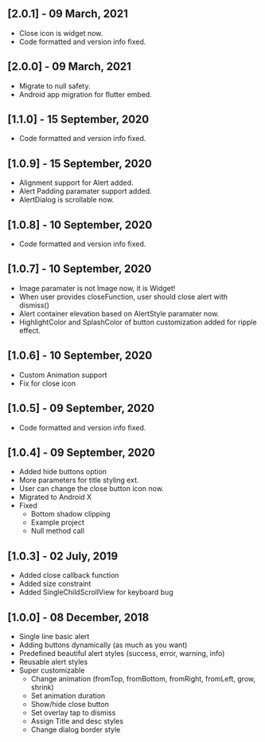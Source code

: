 ## [2.0.1] - 09 March, 2021
* Close icon is widget now.
* Code formatted and version info fixed.

## [2.0.0] - 09 March, 2021
* Migrate to null safety.
* Android app migration for flutter embed.

## [1.1.0] - 15 September, 2020
* Code formatted and version info fixed.

## [1.0.9] - 15 September, 2020
* Alignment support for Alert added.
* Alert Padding paramater support added.
* AlertDialog is scrollable now.

## [1.0.8] - 10 September, 2020
* Code formatted and version info fixed.

## [1.0.7] - 10 September, 2020
* Image paramater is not Image now, it is Widget!
* When user provides closeFunction, user should close alert with dismiss()
* Alert container elevation based on AlertStyle paramater now.
* HighlightColor and SplashColor of button customization added for ripple effect.

## [1.0.6] - 10 September, 2020
* Custom Animation support
* Fix for close icon

## [1.0.5] - 09 September, 2020
* Code formatted and version info fixed.

## [1.0.4] - 09 September, 2020
* Added hide buttons option
* More parameters for title styling ext.
* User can change the close button icon now.
* Migrated to Android X
* Fixed
    * Bottom shadow clipping
    * Example project
    * Null method call
    
## [1.0.3] - 02 July, 2019
* Added close callback function
* Added size constraint
* Added SingleChildScrollView for keyboard bug

## [1.0.0] - 08 December, 2018
* Single line basic alert
* Adding buttons dynamically (as much as you want)
* Predefined beautiful alert styles (success, error, warning, info)
* Reusable alert styles
* Super customizable
	* Change animation (fromTop, fromBottom, fromRight, fromLeft, grow, shrink)
	* Set animation duration
	* Show/hide close button
	* Set overlay tap to dismiss
	* Assign Title and desc styles
	* Change dialog border style